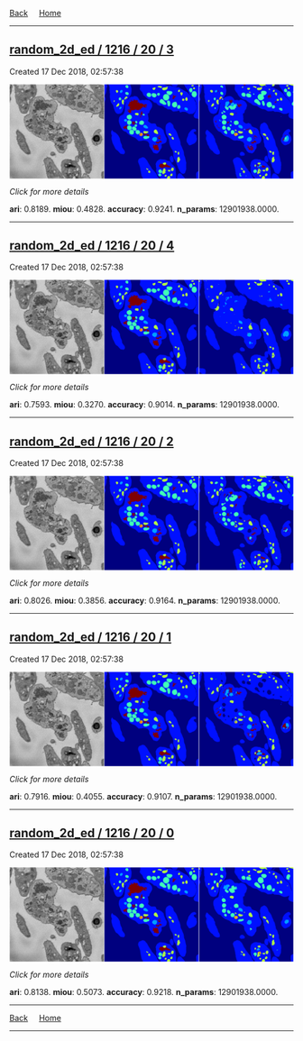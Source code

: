 
[Back](..)&nbsp;&nbsp;&nbsp;&nbsp;&nbsp;[Home](https://leapmanlab.github.io/snapshots)

---

<div class="summary"><a href="3"><h2>random_2d_ed / 1216 / 20 / 3</h2></a><p>Created 17 Dec 2018, 02:57:38
</p><a href="3"><img src="3/media/summary.png" align="center"></a><p>
<i>Click for more details</i>
</p></div>

**ari**: 0.8189. **miou**: 0.4828. **accuracy**: 0.9241. **n_params**: 12901938.0000. 

---

<div class="summary"><a href="4"><h2>random_2d_ed / 1216 / 20 / 4</h2></a><p>Created 17 Dec 2018, 02:57:38
</p><a href="4"><img src="4/media/summary.png" align="center"></a><p>
<i>Click for more details</i>
</p></div>

**ari**: 0.7593. **miou**: 0.3270. **accuracy**: 0.9014. **n_params**: 12901938.0000. 

---

<div class="summary"><a href="2"><h2>random_2d_ed / 1216 / 20 / 2</h2></a><p>Created 17 Dec 2018, 02:57:38
</p><a href="2"><img src="2/media/summary.png" align="center"></a><p>
<i>Click for more details</i>
</p></div>

**ari**: 0.8026. **miou**: 0.3856. **accuracy**: 0.9164. **n_params**: 12901938.0000. 

---

<div class="summary"><a href="1"><h2>random_2d_ed / 1216 / 20 / 1</h2></a><p>Created 17 Dec 2018, 02:57:38
</p><a href="1"><img src="1/media/summary.png" align="center"></a><p>
<i>Click for more details</i>
</p></div>

**ari**: 0.7916. **miou**: 0.4055. **accuracy**: 0.9107. **n_params**: 12901938.0000. 

---

<div class="summary"><a href="0"><h2>random_2d_ed / 1216 / 20 / 0</h2></a><p>Created 17 Dec 2018, 02:57:38
</p><a href="0"><img src="0/media/summary.png" align="center"></a><p>
<i>Click for more details</i>
</p></div>

**ari**: 0.8138. **miou**: 0.5073. **accuracy**: 0.9218. **n_params**: 12901938.0000. 

---

[Back](..)&nbsp;&nbsp;&nbsp;&nbsp;&nbsp;[Home](https://leapmanlab.github.io/snapshots)

---